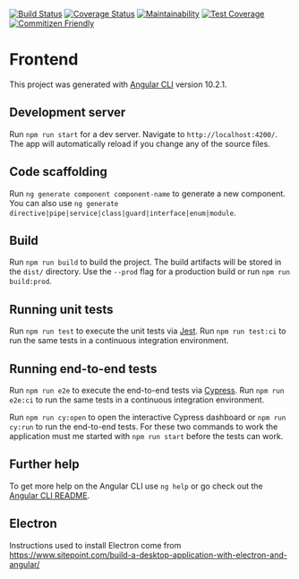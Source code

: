 [![Build Status](https://travis-ci.org/marcobuschini/angular-9-dev-ops-starter.svg?branch=master)](https://travis-ci.org/marcobuschini/angular-10-dev-ops-starter)
[![Coverage Status](https://coveralls.io/repos/github/marcobuschini/angular-9-dev-ops-starter/badge.svg)](https://coveralls.io/github/marcobuschini/angular-10-dev-ops-starter)
[![Maintainability](https://api.codeclimate.com/v1/badges/b1a0a96ef911c6f030c8/maintainability)](https://codeclimate.com/github/marcobuschini/angular-10-dev-ops-starter/maintainability)
[![Test Coverage](https://api.codeclimate.com/v1/badges/b1a0a96ef911c6f030c8/test_coverage)](https://codeclimate.com/github/marcobuschini/angular-10-dev-ops-starter/test_coverage)
[![Commitizen Friendly](https://img.shields.io/badge/commitizen-friendly-brightgreen)](http://commitizen.github.io/cz-cli/)

# Frontend

This project was generated with [Angular CLI](https://github.com/angular/angular-cli) version 10.2.1.

## Development server

Run `npm run start` for a dev server. Navigate to `http://localhost:4200/`. The app will automatically reload if you change any of the source files.

## Code scaffolding

Run `ng generate component component-name` to generate a new component. You can also use `ng generate directive|pipe|service|class|guard|interface|enum|module`.

## Build

Run `npm run build` to build the project. The build artifacts will be stored in the `dist/` directory. Use the `--prod` flag for a production build or run `npm run build:prod`.

## Running unit tests

Run `npm run test` to execute the unit tests via [Jest](https://jestjs.io/). Run `npm run test:ci` to run the same tests in a continuous integration environment.

## Running end-to-end tests

Run `npm run e2e` to execute the end-to-end tests via [Cypress](https://www.cypress.io/). Run `npm run e2e:ci` to run the same tests in a continuous integration environment.

Run `npm run cy:open` to open the interactive Cypress dashboard or `npm run cy:run` to run the end-to-end tests. For these two commands to work the application must me started with `npm run start` before the tests can work.

## Further help

To get more help on the Angular CLI use `ng help` or go check out the [Angular CLI README](https://github.com/angular/angular-cli/blob/master/README.md).

## Electron

Instructions used to install Electron come from https://www.sitepoint.com/build-a-desktop-application-with-electron-and-angular/
